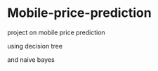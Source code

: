 # Mobile-price-prediction

project on mobile price prediction

using decision tree

and naive bayes
